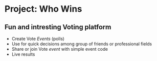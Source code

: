 # Project: Who Wins

## Fun and intresting Voting platform

- Create Vote _Events_ (polls)
- Use for quick decisions among group of friends or professional fields
- Share or join Vote _event_ with simple event code
- Live results
